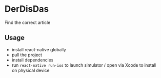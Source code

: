 # DerDisDas
Find the correct article


## Usage

- install react-native globally
- pull the project
- install dependencies
- run `react-native run-ios` to launch simulator / open via Xcode to install on physical device
